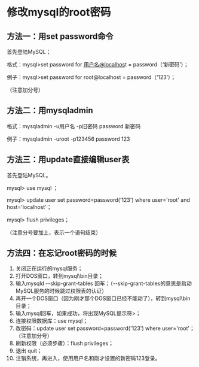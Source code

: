 # 修改mysql的root密码

## 方法一：用set password命令

首先登陆MySQL；

格式：mysql>set password for <u>用户名@localhos</u>t = password（‘新密码’）；

例子：mysql>set password for root@localhost = password（‘123’）；

（注意加分号）



## 方法二：用mysqladmin

格式：mysqladmin -u用户名 -p旧密码 password 新密码

例子：mysqladmin -uroot -p123456 password 123



## 方法三：用update直接编辑user表

首先登陆MySQL。

mysql> use mysql ；

mysql> update user set password=password('123') where user='root' and host='localhost'；

mysql> flush privileges；

（注意分号要加上，表示一个语句结束）



## 方法四：在忘记root密码的时候

1. 关闭正在运行的mysql服务；
2. 打开DOS窗口，转到mysql\bin目录；
3. 输入mysqld --skip-grant-tables 回车；（--skip-grant-tables的意思是启动MySQL服务的时候跳过权限表的认证）
4. 再开一个DOS窗口（因为刚才那个DOS窗口已经不能动了），转到mysql\bin目录；
5. 输入mysql回车，如果成功，将出现MySQL提示符>；
6. 连接权限数据库：use mysql；
7. 改密码：update user set password=password('123') where user='root'；（注意加分号）
8. 刷新权限（必须步骤）：flush privileges；
9. 退出 quit；
10. 注销系统，再进入，使用用户名和刚才设置的新密码123登录。
